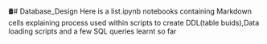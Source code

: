 🛢️# Database_Design
Here is a list.ipynb notebooks containing  Markdown cells explaining process used within  scripts to create DDL(table buids),Data loading scripts and a few SQL queries learnt so far
